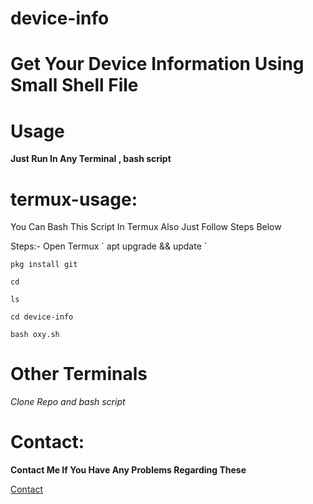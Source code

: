# device-info
<h1>Get Your Device Information Using Small Shell File</h1>

# Usage 
<p><strong> Just Run In Any Terminal , bash script </strong></p>

# termux-usage:
<p> You Can Bash This Script In Termux Also Just Follow Steps Below </p>
Steps:- Open Termux 
  ` apt upgrade && update `
  
  `pkg install git`
  
  `cd`
  
  `ls`
  
  `cd device-info`
  
  `bash oxy.sh`
  
  
# Other Terminals 
<i> Clone Repo and bash script </i>

# Contact:
__Contact Me If You Have Any Problems Regarding These__

[Contact](https://alphaoxyop.wordpress.com/contact/)

